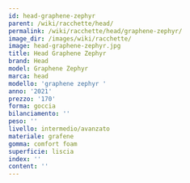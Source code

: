 ```yaml
---
id: head-graphene-zephyr
parent: /wiki/racchette/head/
permalink: /wiki/racchette/head/graphene-zephyr/
image_dir: /images/wiki/racchette/
image: head-graphene-zephyr.jpg
title: Head Graphene Zephyr
brand: Head
model: Graphene Zephyr
marca: head
modello: 'graphene zephyr '
anno: '2021'
prezzo: '170'
forma: goccia
bilanciamento: ''
peso: ''
livello: intermedio/avanzato
materiale: grafene
gomma: comfort foam
superficie: liscia
index: ''
content: ''
---
```

